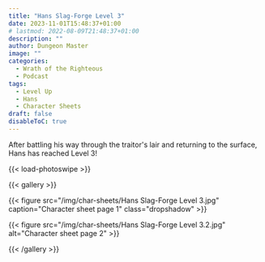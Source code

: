 ```yaml
---
title: "Hans Slag-Forge Level 3"
date: 2023-11-01T15:48:37+01:00
# lastmod: 2022-08-09T21:48:37+01:00
description: ""
author: Dungeon Master
image: ""
categories:
  - Wrath of the Righteous
  - Podcast
tags:
  - Level Up
  - Hans
  - Character Sheets
draft: false
disableToC: true
---
```


After battling his way through the traitor's lair and returning to the surface, Hans has reached Level 3!

<!--more-->

{{< load-photoswipe >}}

{{< gallery >}}

{{< figure src="/img/char-sheets/Hans Slag-Forge Level 3.jpg" caption="Character sheet page 1" class="dropshadow" >}}

{{< figure src="/img/char-sheets/Hans Slag-Forge Level 3.2.jpg" alt="Character sheet page 2" >}}

{{< /gallery >}}